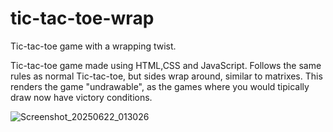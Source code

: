 # tic-tac-toe-wrap
Tic-tac-toe game with a wrapping twist.

Tic-tac-toe game made using HTML,CSS and JavaScript. Follows the same rules as normal Tic-tac-toe, but sides wrap around, similar to matrixes. This renders the game "undrawable", as the games where you would tipically draw now have victory conditions.

![Screenshot_20250622_013026](https://github.com/user-attachments/assets/c8ee5351-b83f-4528-833f-5bdbe7b703f7)

